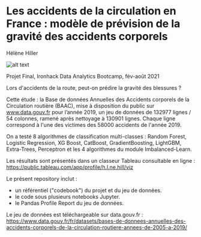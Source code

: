 # Les accidents de la circulation en France : modèle de prévision de la gravité des accidents corporels
Hélène Hiller

![alt text](http://fastncurious.fr/wp-content/uploads/2017/12/Screenshot-2017-12-27-at-19.53.14.png)

Projet Final, Ironhack Data Analytics Bootcamp, fév-août 2021

Lors d'accidents de la route, peut-on prédire la gravité des blessures ?

Cette étude : la Base de données Annuelles des Accidents corporels de la Circulation routière (BAAC), mise à disposition du public sur www.data.gouv.fr
pour l’année 2019, un jeu de données de 132977 lignes / 54 colonnes, ramené après nettoyage à 130901 lignes.
Chaque ligne correspond à l'une des victimes des 58000 accidents de l'année 2019.

On a testé 8 algorithmes de classification multi-classes : Random Forest, Logistic Regression, XG Boost, CatBoost, GradientBoosting, LightGBM, Extra-Trees, Perceptron 
et les 4 algorithmes du module Imbalanced-Learn.

Les résultats sont présentés dans un classeur Tableau consultable en ligne : https://public.tableau.com/app/profile/h.l.ne.hill/viz

Le présent repository inclut :
- un référentiel ("codebook") du projet et du jeu de données.
- le code sous plusieurs notebooks Jupyter.
- le Pandas Profile Report du jeu de données.

Le jeu de données est téléchargeable sur data.gouv.fr : https://www.data.gouv.fr/fr/datasets/bases-de-donnees-annuelles-des-accidents-corporels-de-la-circulation-routiere-annees-de-2005-a-2019/
